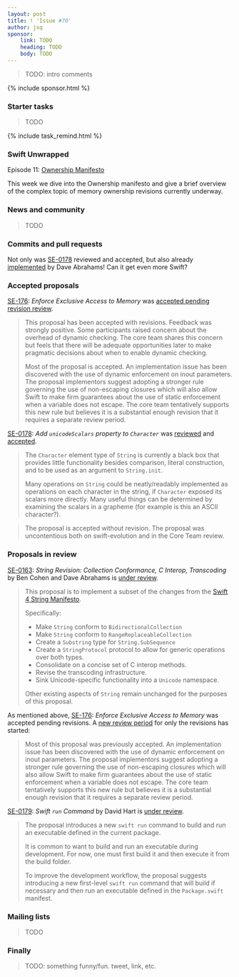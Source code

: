 ```yaml
---
layout: post
title: ! 'Issue #70'
author: jsq
sponsor:
    link: TODO
    heading: TODO
    body: TODO
---
```


> TODO: intro comments

<!--excerpt-->

{% include sponsor.html %}

### Starter tasks

> TODO

{% include task_remind.html %}

### Swift Unwrapped

Episode 11: [Ownership Manifesto](https://spec.fm/podcasts/swift-unwrapped/69191)

This week we dive into the Ownership manifesto and give a brief overview of the complex topic of memory ownership revisions currently underway.

### News and community

> TODO

### Commits and pull requests

Not only was [SE-0178](https://github.com/apple/swift-evolution/blob/master/proposals/0178-character-unicode-view.md) reviewed and accepted, but also already [implemented](https://github.com/apple/swift/pull/9675) by Dave Abrahams! Can it get even more Swift?

### Accepted proposals

[SE-176](https://github.com/apple/swift-evolution/blob/master/proposals/0176-enforce-exclusive-access-to-memory.md): *Enforce Exclusive Access to Memory* was [accepted pending revision review](https://lists.swift.org/pipermail/swift-evolution-announce/2017-May/000378.html).

> This proposal has been accepted with revisions. Feedback was strongly positive. Some participants raised concern about the overhead of dynamic checking. The core team shares this concern but feels that there will be adequate opportunities later to make pragmatic decisions about when to enable dynamic checking.
>
> Most of the proposal is accepted. An implementation issue has been discovered with the use of dynamic enforcement on inout parameters. The proposal implementors suggest adopting a stronger rule governing the use of non-escaping closures which will also allow Swift to make firm guarantees about the use of static enforcement when a variable does not escape. The core team tentatively supports this new rule but believes it is a substantial enough revision that it requires a separate review period.

[SE-0178](https://github.com/apple/swift-evolution/blob/master/proposals/0178-character-unicode-view.md): *Add `unicodeScalars` property to `Character`* was [reviewed](https://lists.swift.org/pipermail/swift-evolution-announce/2017-May/000377.html) and [accepted](https://lists.swift.org/pipermail/swift-evolution/Week-of-Mon-20170515/036714.html).

> The `Character` element type of `String` is currently a black box that provides
little functionality besides comparison, literal construction, and to be used
as an argument to `String.init`.
>
> Many operations on `String` could be neatly/readably implemented as operations
on each character in the string, if `Character` exposed its scalars more
directly. Many useful things can be determined by examining the scalars in a
grapheme (for example is this an ASCII character?).

> The proposal is accepted without revision. The proposal was uncontentious both on swift-evolution and in the Core Team review.

### Proposals in review

[SE-0163](https://github.com/apple/swift-evolution/blob/master/proposals/0163-string-revision-1.md): *String Revision: Collection Conformance, C Interop, Transcoding* by Ben Cohen and Dave Abrahams is [under review](https://lists.swift.org/pipermail/swift-evolution-announce/2017-May/000376.html).

> This proposal is to implement a subset of the changes from the [Swift 4
String
Manifesto](https://github.com/apple/swift/blob/master/docs/StringManifesto.md).
>
> Specifically:
>
> * Make `String` conform to `BidirectionalCollection`
> * Make `String` conform to `RangeReplaceableCollection` 
> * Create a `Substring` type for `String.SubSequence`
> * Create a `StringProtocol` protocol to allow for generic operations over both types.
> * Consolidate on a concise set of C interop methods.
> * Revise the transcoding infrastructure.
> * Sink Unicode-specific functionality into a `Unicode` namespace.
>
> Other existing aspects of `String` remain unchanged for the purposes of this 
proposal.

As mentioned above, [SE-176](https://github.com/apple/swift-evolution/blob/master/proposals/0176-enforce-exclusive-access-to-memory.md): *Enforce Exclusive Access to Memory* was accepted pending revisions. A [new review period](https://lists.swift.org/pipermail/swift-evolution-announce/2017-May/000379.html) for only the revisions has started:

> Most of this proposal was previously accepted. An implementation issue has been discovered with the use of dynamic enforcement on inout parameters. The proposal implementors suggest adopting a stronger rule governing the use of non-escaping closures which will also allow Swift to make firm guarantees about the use of static enforcement when a variable does not escape. The core team tentatively supports this new rule but believes it is a substantial enough revision that it requires a separate review period.

[SE-0179](https://github.com/apple/swift-evolution/blob/master/proposals/0179-swift-run-command.md): *Swift `run` Command* by David Hart is [under review](https://lists.swift.org/pipermail/swift-evolution-announce/2017-May/000380.html).

> The proposal introduces a new `swift run` command to build and run an executable defined in the current package.
>
> It is common to want to build and run an executable during development. For now, one must first build it and then execute it from the build folder.
>
> To improve the development workflow, the proposal suggests introducing a new first-level `swift run` command that will build if necessary and then run an executable defined in the `Package.swift` manifest.

### Mailing lists

> TODO

### Finally

> TODO: something funny/fun. tweet, link, etc.
